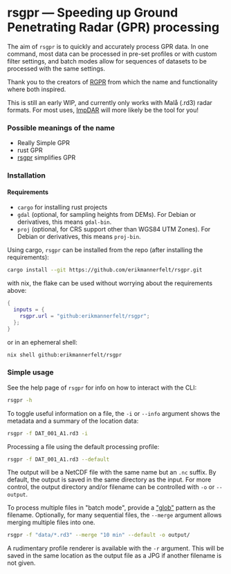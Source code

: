 # rsgpr — Speeding up Ground Penetrating Radar (GPR) processing
The aim of `rsgpr` is to quickly and accurately process GPR data.
In one command, most data can be processed in pre-set profiles or with custom filter settings, and batch modes allow for sequences of datasets to be processed with the same settings.

Thank you to the creators of [RGPR](https://github.com/emanuelhuber/RGPR) from which the name and functionality where both inspired.

This is still an early WIP, and currently only works with Malå (.rd3) radar formats.
For most uses, [ImpDAR](https://github.com/dlilien/ImpDAR) will more likely be the tool for you!

### Possible meanings of the name
- Really Simple GPR
- rust GPR
- [rsgpr](./README.md) simplifies GPR


### Installation

#### Requirements
- `cargo` for installing rust projects
- `gdal` (optional, for sampling heights from DEMs). For Debian or derivatives, this means `gdal-bin`.
- `proj` (optional, for CRS support other than WGS84 UTM Zones). For Debian or derivatives, this means `proj-bin`.

Using cargo, `rsgpr` can be installed from the repo (after installing the requirements):
```bash
cargo install --git https://github.com/erikmannerfelt/rsgpr.git
```

with nix, the flake can be used without worrying about the requirements above:
```nix
{
  inputs = {
    rsgpr.url = "github:erikmannerfelt/rsgpr";
  };
}
```
or in an ephemeral shell:
```bash
nix shell github:erikmannerfelt/rsgpr

```


### Simple usage
See the help page of `rsgpr` for info on how to interact with the CLI:
```bash
rsgpr -h
```

To toggle useful information on a file, the `-i` or `--info` argument shows the metadata and a summary of the location data:
```bash
rsgpr -f DAT_001_A1.rd3 -i
```

Processing a file using the default processing profile:

```bash
rsgpr -f DAT_001_A1.rd3 --default
```

The output will be a NetCDF file with the same name but an `.nc` suffix.
By default, the output is saved in the same directory as the input.
For more control, the output directory and/or filename can be controlled with `-o` or `--output`.

To process multiple files in "batch mode", provide a ["glob"](https://en.wikipedia.org/wiki/Glob_(programming)) pattern as the filename.
Optionally, for many sequential files, the `--merge` argument allows merging multiple files into one.
```bash
rsgpr -f "data/*.rd3" --merge "10 min" --default -o output/
```

A rudimentary profile renderer is available with the `-r` argument.
This will be saved in the same location as the output file as a JPG if another filename is not given.

